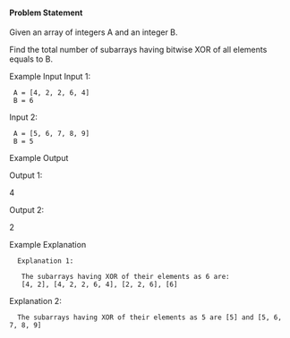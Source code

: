 #### Problem Statement
Given an array of integers A and an integer B.

Find the total number of subarrays having bitwise XOR of all elements equals to B.

Example Input
Input 1:
```
 A = [4, 2, 2, 6, 4]
 B = 6
```
Input 2:
```
 A = [5, 6, 7, 8, 9]
 B = 5
```


Example Output

Output 1:

 4
 
Output 2:

 2


Example Explanation

      Explanation 1:

       The subarrays having XOR of their elements as 6 are:
       [4, 2], [4, 2, 2, 6, 4], [2, 2, 6], [6]
 
Explanation 2:

      The subarrays having XOR of their elements as 5 are [5] and [5, 6, 7, 8, 9]
